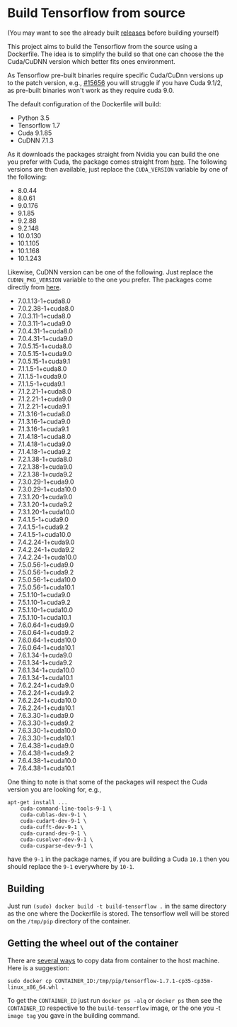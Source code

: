 # Build Tensorflow from source

(You may want to see the already built [releases](https://github.com/edumucelli/build-tensorflow/releases) before building yourself)

This project aims to build the Tensorflow from the source using a Dockerfile.
The idea is to simplify the build so that one can choose the the Cuda/CuDNN
version which better fits ones environment.

As Tensorflow pre-built binaries require specific Cuda/CuDnn versions
up to the patch version, e.g., [#15656](https://github.com/tensorflow/tensorflow/issues/15656) you will
struggle if you have Cuda 9.1/2, as pre-built binaries won't work as they
require cuda 9.0.

The default configuration of the Dockerfile will build:

* Python 3.5
* Tensorflow 1.7
* Cuda 9.1.85
* CuDNN 7.1.3

As it downloads the packages straight from Nvidia you can build the one
you prefer with Cuda, the package comes straight from [here](https://developer.download.nvidia.com/compute/cuda/repos/ubuntu1604/x86_64).
The following versions are then available, just replace the `CUDA_VERSION`
variable by one of the following:

* 8.0.44
* 8.0.61
* 9.0.176
* 9.1.85
* 9.2.88
* 9.2.148
* 10.0.130
* 10.1.105
* 10.1.168
* 10.1.243

Likewise, CuDNN version can be one of the following. Just replace the `CUDNN_PKG_VERSION`
variable to the one you prefer. The packages come directly from [here](https://developer.download.nvidia.com/compute/machine-learning/repos/ubuntu1604/x86_64).

* 7.0.1.13-1+cuda8.0
* 7.0.2.38-1+cuda8.0
* 7.0.3.11-1+cuda8.0
* 7.0.3.11-1+cuda9.0
* 7.0.4.31-1+cuda8.0
* 7.0.4.31-1+cuda9.0
* 7.0.5.15-1+cuda8.0
* 7.0.5.15-1+cuda9.0
* 7.0.5.15-1+cuda9.1
* 7.1.1.5-1+cuda8.0
* 7.1.1.5-1+cuda9.0
* 7.1.1.5-1+cuda9.1
* 7.1.2.21-1+cuda8.0
* 7.1.2.21-1+cuda9.0
* 7.1.2.21-1+cuda9.1
* 7.1.3.16-1+cuda8.0
* 7.1.3.16-1+cuda9.0
* 7.1.3.16-1+cuda9.1
* 7.1.4.18-1+cuda8.0
* 7.1.4.18-1+cuda9.0
* 7.1.4.18-1+cuda9.2
* 7.2.1.38-1+cuda8.0
* 7.2.1.38-1+cuda9.0
* 7.2.1.38-1+cuda9.2
* 7.3.0.29-1+cuda9.0
* 7.3.0.29-1+cuda10.0
* 7.3.1.20-1+cuda9.0
* 7.3.1.20-1+cuda9.2
* 7.3.1.20-1+cuda10.0
* 7.4.1.5-1+cuda9.0
* 7.4.1.5-1+cuda9.2
* 7.4.1.5-1+cuda10.0
* 7.4.2.24-1+cuda9.0
* 7.4.2.24-1+cuda9.2
* 7.4.2.24-1+cuda10.0
* 7.5.0.56-1+cuda9.0
* 7.5.0.56-1+cuda9.2
* 7.5.0.56-1+cuda10.0
* 7.5.0.56-1+cuda10.1
* 7.5.1.10-1+cuda9.0
* 7.5.1.10-1+cuda9.2
* 7.5.1.10-1+cuda10.0
* 7.5.1.10-1+cuda10.1
* 7.6.0.64-1+cuda9.0
* 7.6.0.64-1+cuda9.2
* 7.6.0.64-1+cuda10.0
* 7.6.0.64-1+cuda10.1
* 7.6.1.34-1+cuda9.0
* 7.6.1.34-1+cuda9.2
* 7.6.1.34-1+cuda10.0
* 7.6.1.34-1+cuda10.1
* 7.6.2.24-1+cuda9.0
* 7.6.2.24-1+cuda9.2
* 7.6.2.24-1+cuda10.0
* 7.6.2.24-1+cuda10.1
* 7.6.3.30-1+cuda9.0
* 7.6.3.30-1+cuda9.2
* 7.6.3.30-1+cuda10.0
* 7.6.3.30-1+cuda10.1
* 7.6.4.38-1+cuda9.0
* 7.6.4.38-1+cuda9.2
* 7.6.4.38-1+cuda10.0
* 7.6.4.38-1+cuda10.1

One thing to note is that some of the packages will respect the Cuda version
you are looking for, e.g.,

```
apt-get install ...
    cuda-command-line-tools-9-1 \
    cuda-cublas-dev-9-1 \
    cuda-cudart-dev-9-1 \
    cuda-cufft-dev-9-1 \
    cuda-curand-dev-9-1 \
    cuda-cusolver-dev-9-1 \
    cuda-cusparse-dev-9-1 \
```

have the `9-1` in the package names, if you are building a Cuda `10.1` then
you should replace the `9-1` everywhere by `10-1`.

## Building

Just run `(sudo) docker build -t build-tensorflow .` in the same directory
as the one where the Dockerfile is stored. The tensorflow well will be
stored on the `/tmp/pip` directory of the container.

## Getting the wheel out of the container

There are [several ways](https://stackoverflow.com/questions/22049212/copying-files-from-docker-container-to-host) to copy
data from container to the host machine. Here is a suggestion:

`sudo docker cp CONTAINER_ID:/tmp/pip/tensorflow-1.7.1-cp35-cp35m-linux_x86_64.whl .`

To get the `CONTAINER_ID` just run `docker ps -alq` or `docker ps` then see the `CONTAINER_ID`
respective to the `build-tensorflow` image, or the one you -t `image tag` you gave in the
building command.
